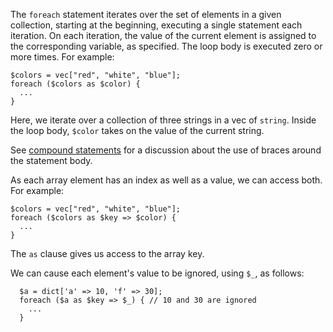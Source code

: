 The `foreach` statement iterates over the set of elements in a given collection, starting at the beginning, executing a single statement
each iteration. On each iteration, the value of the current element is assigned to the corresponding variable, as specified.  The loop body
is executed zero or more times.  For example:

```Hack
$colors = vec["red", "white", "blue"];
foreach ($colors as $color) {
  ...
}
```

Here, we iterate over a collection of three strings in a vec of `string`.  Inside the loop body, `$color` takes on the value of the current string.

See [compound statements](compound-statements.md) for a discussion about the use of braces around the statement body.

As each array element has an index as well as a value, we can access both.  For example:

```Hack
$colors = vec["red", "white", "blue"];
foreach ($colors as $key => $color) {
  ...
}
```

The `as` clause gives us access to the array key.

We can cause each element's value to be ignored, using `$_`, as follows:

```Hack
  $a = dict['a' => 10, 'f' => 30];
  foreach ($a as $key => $_) { // 10 and 30 are ignored
    ...
  }
```
